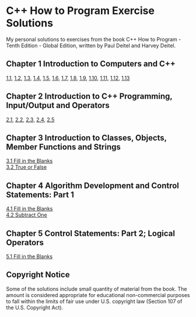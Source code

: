 # C++ How to Program Exercise Solutions

My personal solutions to exercises from the book C++ How to Program - Tenth Edition - Global Edition, written by Paul Deitel and Harvey Deitel.

## Chapter 1 Introduction to Computers and C++

[1.1](chapter-01/exercise-01-01/exercise-01-01.md),
[1.2](chapter-01/exercise-01-02/exercise-01-02.md),
[1.3](chapter-01/exercise-01-03/exercise-01-03.md),
[1.4](chapter-01/exercise-01-04/exercise-01-04.md),
[1.5](chapter-01/exercise-01-05/exercise-01-05.md),
[1.6](chapter-01/exercise-01-06/exercise-01-06.md),
[1.7](chapter-01/exercise-01-07/exercise-01-07.md),
[1.8](chapter-01/exercise-01-08/exercise-01-08.md),
[1.9](chapter-01/exercise-01-09/exercise-01-09.md),
[1.10](chapter-01/exercise-01-10/exercise-01-10.md),
[1.11](chapter-01/exercise-01-11/exercise-01-11.md),
[1.12](chapter-01/exercise-01-12/exercise-01-12.md),
[1.13](chapter-01/exercise-01-13/exercise-01-13.md)

## Chapter 2 Introduction to C++ Programming, Input/Output and Operators

[2.1](chapter-02/exercise-02-01/exercise-02-01.md),
[2.2](chapter-02/exercise-02-02/exercise-02-02.md),
[2.3](chapter-02/exercise-02-03/exercise-02-03.md),
[2.4](chapter-02/exercise-02-04/exercise-02-04.md),
[2.5](chapter-02/exercise-02-05/exercise-02-05.md)

## Chapter 3 Introduction to Classes, Objects, Member Functions and Strings

[3.1 Fill in the Blanks](chapter-03/exercise-03-01/exercise-03-01.md)  
[3.2 True or False](chapter-03/exercise-03-02/exercise-03-02.md)  

## Chapter 4 Algorithm Development and Control Statements: Part 1

[4.1 Fill in the Blanks](chapter-04/exercise-04-01/exercise-04-01.md)  
[4.2 Subtract One](chapter-04/exercise-04-02/exercise-04-02.md)  

## Chapter 5 Control Statements: Part 2; Logical Operators

[5.1 Fill in the Blanks](chapter-05/exercise-05-01/exercise-05-01.md)

## Copyright Notice

Some of the solutions include small quantity of material from the book. The amount is considered appropriate for educational non-commercial purposes to fall within the limits of fair use under U.S. copyright law (Section 107 of the U.S. Copyright Act).
